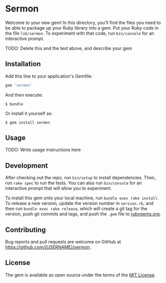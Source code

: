 # Sermon

Welcome to your new gem! In this directory, you'll find the files you need to be able to package up your Ruby library into a gem. Put your Ruby code in the file `lib/sermon`. To experiment with that code, run `bin/console` for an interactive prompt.

TODO: Delete this and the text above, and describe your gem

## Installation

Add this line to your application's Gemfile:

```ruby
gem 'sermon'
```

And then execute:

    $ bundle

Or install it yourself as:

    $ gem install sermon

## Usage

TODO: Write usage instructions here

## Development

After checking out the repo, run `bin/setup` to install dependencies. Then, run `rake spec` to run the tests. You can also run `bin/console` for an interactive prompt that will allow you to experiment.

To install this gem onto your local machine, run `bundle exec rake install`. To release a new version, update the version number in `version.rb`, and then run `bundle exec rake release`, which will create a git tag for the version, push git commits and tags, and push the `.gem` file to [rubygems.org](https://rubygems.org).

## Contributing

Bug reports and pull requests are welcome on GitHub at https://github.com/[USERNAME]/sermon.


## License

The gem is available as open source under the terms of the [MIT License](http://opensource.org/licenses/MIT).

